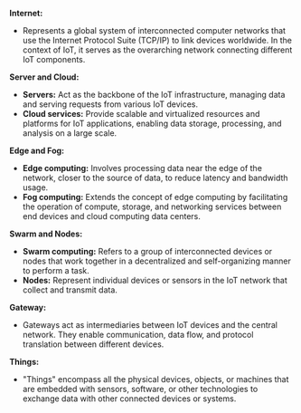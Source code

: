 **Internet:**
- Represents a global system of interconnected computer networks that use the Internet Protocol Suite (TCP/IP) to link devices worldwide. In the context of IoT, it serves as the overarching network connecting different IoT components.

**Server and Cloud:**
- **Servers:** Act as the backbone of the IoT infrastructure, managing data and serving requests from various IoT devices.
- **Cloud services:** Provide scalable and virtualized resources and platforms for IoT applications, enabling data storage, processing, and analysis on a large scale.

**Edge and Fog:**
- **Edge computing:** Involves processing data near the edge of the network, closer to the source of data, to reduce latency and bandwidth usage.
- **Fog computing:** Extends the concept of edge computing by facilitating the operation of compute, storage, and networking services between end devices and cloud computing data centers.

**Swarm and Nodes:**
- **Swarm computing:** Refers to a group of interconnected devices or nodes that work together in a decentralized and self-organizing manner to perform a task.
- **Nodes:** Represent individual devices or sensors in the IoT network that collect and transmit data.

**Gateway:**
- Gateways act as intermediaries between IoT devices and the central network. They enable communication, data flow, and protocol translation between different devices.

**Things:**
- "Things" encompass all the physical devices, objects, or machines that are embedded with sensors, software, or other technologies to exchange data with other connected devices or systems.
